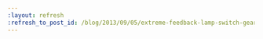 ```yaml
---
:layout: refresh
:refresh_to_post_id: /blog/2013/09/05/extreme-feedback-lamp-switch-gear-style
---
```

